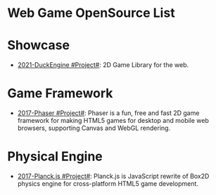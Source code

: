 # Web Game OpenSource List

# Showcase

- [2021-DuckEngine #Project#](https://github.com/ksplatdev/DuckEngine): 2D Game Library for the web.

# Game Framework

- [2017-Phaser #Project#](https://github.com/photonstorm/phaser): Phaser is a fun, free and fast 2D game framework for making HTML5 games for desktop and mobile web browsers, supporting Canvas and WebGL rendering.

# Physical Engine

- [2017-Planck.js #Project#](https://github.com/shakiba/planck.js): Planck.js is JavaScript rewrite of Box2D physics engine for cross-platform HTML5 game development.
